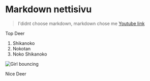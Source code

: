 # Markdown nettisivu
> I'didnt choose markdown, markdown chose me
[Youtube link](https://www.youtube.com/watch?v=pxEV1A5mTYM)

Top Deer
1. Shikanoko
2. Nokotan
3. Noko Shikanoko

![Girl bouncing](https://tenor.com/pNMtQRzPfH8.gif)

Nice Deer
